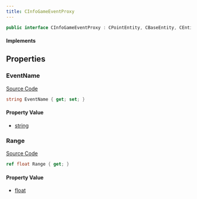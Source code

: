 ```yaml
---
title: CInfoGameEventProxy
---
```


```csharp
public interface CInfoGameEventProxy : CPointEntity, CBaseEntity, CEntityInstance, ISchemaClass<CEntityInstance>, ISchemaClass<CBaseEntity>, ISchemaClass<CPointEntity>, ISchemaClass<CInfoGameEventProxy>, ISchemaField, ISchemaClass, INativeHandle
```

#### Implements

## Properties

### EventName

[Source Code](https://github.com/swiftly-solution/swiftlys2/blob/main/managed/src/SwiftlyS2.Generated/Schemas/Interfaces/CInfoGameEventProxy.cs#L17)

```csharp
string EventName { get; set; }
```

#### Property Value

- [string](https://learn.microsoft.com/dotnet/api/system.string)

### Range

[Source Code](https://github.com/swiftly-solution/swiftlys2/blob/main/managed/src/SwiftlyS2.Generated/Schemas/Interfaces/CInfoGameEventProxy.cs#L19)

```csharp
ref float Range { get; }
```

#### Property Value

- [float](https://learn.microsoft.com/dotnet/api/system.single)

